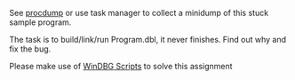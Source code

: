 See [procdump](https://learn.microsoft.com/en-us/sysinternals/downloads/procdump) or use task manager to collect a minidump of this stuck sample program.

The task is to build/link/run Program.dbl, it never finishes. Find out why and fix the bug.

Please make use of [WinDBG Scripts](https://github.com/Synergex/DebuggerScripts) to solve this assignment